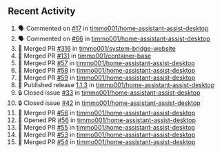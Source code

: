 ## Recent Activity

<!--START_SECTION:activity-->
1. 🗣 Commented on [#17](https://github.com/timmo001/home-assistant-assist-desktop/issues/17) in [timmo001/home-assistant-assist-desktop](https://github.com/timmo001/home-assistant-assist-desktop)
2. 🗣 Commented on [#66](https://github.com/timmo001/home-assistant-assist-desktop/issues/66) in [timmo001/home-assistant-assist-desktop](https://github.com/timmo001/home-assistant-assist-desktop)
3. 🎉 Merged PR [#316](https://github.com/timmo001/system-bridge-website/pull/316) in [timmo001/system-bridge-website](https://github.com/timmo001/system-bridge-website)
4. 🎉 Merged PR [#131](https://github.com/timmo001/container-base/pull/131) in [timmo001/container-base](https://github.com/timmo001/container-base)
5. 🎉 Merged PR [#57](https://github.com/timmo001/home-assistant-assist-desktop/pull/57) in [timmo001/home-assistant-assist-desktop](https://github.com/timmo001/home-assistant-assist-desktop)
6. 🎉 Merged PR [#58](https://github.com/timmo001/home-assistant-assist-desktop/pull/58) in [timmo001/home-assistant-assist-desktop](https://github.com/timmo001/home-assistant-assist-desktop)
7. 🎉 Merged PR [#59](https://github.com/timmo001/home-assistant-assist-desktop/pull/59) in [timmo001/home-assistant-assist-desktop](https://github.com/timmo001/home-assistant-assist-desktop)
8. 🚀 Published release [1.1.3](https://github.com/1.1.3) in [timmo001/home-assistant-assist-desktop](https://github.com/timmo001/home-assistant-assist-desktop)
9. 🔒 Closed issue [#33](https://github.com/timmo001/home-assistant-assist-desktop/issues/33) in [timmo001/home-assistant-assist-desktop](https://github.com/timmo001/home-assistant-assist-desktop)
10. 🔒 Closed issue [#42](https://github.com/timmo001/home-assistant-assist-desktop/issues/42) in [timmo001/home-assistant-assist-desktop](https://github.com/timmo001/home-assistant-assist-desktop)
11. 🎉 Merged PR [#56](https://github.com/timmo001/home-assistant-assist-desktop/pull/56) in [timmo001/home-assistant-assist-desktop](https://github.com/timmo001/home-assistant-assist-desktop)
12. 💪 Opened PR [#56](https://github.com/timmo001/home-assistant-assist-desktop/pull/56) in [timmo001/home-assistant-assist-desktop](https://github.com/timmo001/home-assistant-assist-desktop)
13. 🎉 Merged PR [#55](https://github.com/timmo001/home-assistant-assist-desktop/pull/55) in [timmo001/home-assistant-assist-desktop](https://github.com/timmo001/home-assistant-assist-desktop)
14. 🎉 Merged PR [#53](https://github.com/timmo001/home-assistant-assist-desktop/pull/53) in [timmo001/home-assistant-assist-desktop](https://github.com/timmo001/home-assistant-assist-desktop)
15. 🎉 Merged PR [#54](https://github.com/timmo001/home-assistant-assist-desktop/pull/54) in [timmo001/home-assistant-assist-desktop](https://github.com/timmo001/home-assistant-assist-desktop)
<!--END_SECTION:activity-->
